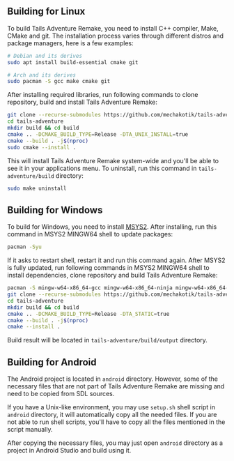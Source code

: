 ## Building for Linux

To build Tails Adventure Remake, you need to install C++ compiler, Make, CMake and git. The installation process varies through different distros and package managers, here is a few examples:

```sh
# Debian and its derives
sudo apt install build-essential cmake git

# Arch and its derives
sudo pacman -S gcc make cmake git
```

After installing required libraries, run following commands to clone repository, build and install Tails Adventure Remake:

```sh
git clone --recurse-submodules https://github.com/mechakotik/tails-adventure
cd tails-adventure
mkdir build && cd build
cmake .. -DCMAKE_BUILD_TYPE=Release -DTA_UNIX_INSTALL=true
cmake --build . -j$(nproc)
sudo cmake --install .
```

This will install Tails Adventure Remake system-wide and you'll be able to see it in your applications menu. To uninstall, run this command in `tails-adventure/build` directory:

```sh
sudo make uninstall
```

## Building for Windows

To build for Windows, you need to install [MSYS2](https://www.msys2.org). After installing, run this command in MSYS2 MINGW64 shell to update packages:

```sh
pacman -Syu
```

If it asks to restart shell, restart it and run this command again. After MSYS2 is fully updated, run following commands in MSYS2 MINGW64 shell to install dependencies, clone repository and build Tails Adventure Remake:

```sh
pacman -S mingw-w64-x86_64-gcc mingw-w64-x86_64-ninja mingw-w64-x86_64-cmake git
git clone --recurse-submodules https://github.com/mechakotik/tails-adventure
cd tails-adventure
mkdir build && cd build
cmake .. -DCMAKE_BUILD_TYPE=Release -DTA_STATIC=true
cmake --build . -j$(nproc)
cmake --install .
```

Build result will be located in `tails-adventure/build/output` directory.

## Building for Android

The Android project is located in `android` directory. However, some of the necessary files that are not part of Tails Adventure Remake are missing and need to be copied from SDL sources.

If you have a Unix-like environment, you may use `setup.sh` shell script in `android` directory, it will automatically copy all the needed files. If you are not able to run shell scripts, you'll have to copy all the files mentioned in the script manually.

After copying the necessary files, you may just open `android` directory as a project in Android Studio and build using it.

